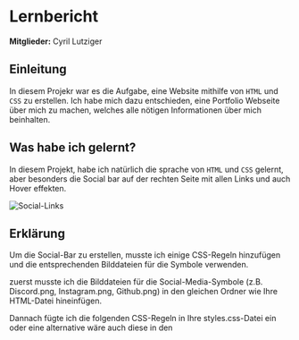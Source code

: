 # Lernbericht

**Mitglieder:** Cyril Lutziger

## Einleitung
In diesem Projekr war es die Aufgabe, eine Website mithilfe von `HTML` und `CSS` zu erstellen. Ich habe mich dazu entschieden, eine Portfolio Webseite über mich zu machen, welches alle nötigen Informationen über mich beinhalten.

## Was habe ich gelernt?
In diesem Projekt, habe ich natürlich die sprache von `HTML` und `CSS` gelernt, aber besonders die Social bar auf der rechten Seite mit allen Links und auch Hover effekten. 


![Social-Links](https://github.com/Cikle/My-Portfolio/assets/110893288/b91e5812-27a3-48dd-ac56-76947cc54b73)



## Erklärung

Um die Social-Bar zu erstellen, musste ich einige CSS-Regeln hinzufügen und die entsprechenden Bilddateien für die Symbole verwenden. 

zuerst musste ich die Bilddateien für die Social-Media-Symbole (z.B. Discord.png, Instagram.png, Github.png) in den gleichen Ordner wie Ihre HTML-Datei hineinfügen.

Dannach fügte ich die folgenden CSS-Regeln in Ihre styles.css-Datei ein oder eine alternative wäre auch diese in den <style>-Bereich innerhalb des <head>-Tags Ihrer HTML-Datei einfügen:

```css
@import url("https://cdnjs.cloudflare.com/ajax/libs/font-awesome/5.15.3/css/all.min.css");

.social-links {
    position: fixed;
    top: 50%;
    right: 1.75%;
    transform: translateY(-50%);
    display: flex;
    flex-direction: column;
    align-items: center;
    z-index: 999;
}

.social-links a {
    display: block;
    margin-bottom: 30px;
}

.social-links img {
    width: auto;
    height: 1.55vh;
    opacity: 0.5;
    transition: all 0.3s ease-in-out, opacity 0.3s ease-in-out;
}

.social-links img:hover {
    transform: scale(1.2);
    opacity: 1;
    filter: drop-shadow(0 0 10px rgba(255, 255, 255, 0.5));
}
```

Dannach fügte ich den folgenden HTML-Code an der gewünschten Stelle in dem <body>-Tag ein:

```html
<div class="social-links">
    <a href="https://discord.com/users/507213791889588235" target="_blank"><img src="Discord.png" alt="Discord"></a>
    <a href="https://www.instagram.com/_cikle/" target="_blank"><img src="Instagram.png" alt="Instagram"></a>
    <a href="https://github.com/Cikle" target="_blank"><img src="Github.png" alt="Github"></a>
</div>
```

Und natürlich musste ich noch sicher stellen^, dass die Pfade zu den Bilddateien in <img src="..."> den tatsächlichen Dateinamen und Pfaden entsprechen.

Nachdem Speichern der HTML-Datei|CSS-Date und der öffnung im Webbrowser, sollte die Social-Bar auf der rechten Seite des Bildschirms angezeigt werden, und die Symbole werden beim Hover vergrößert und erhalten einen Schatten. Wenn Sie auf eines der Symbole klicken, öffnet sich die entsprechende Social-Media-Seite in einem neuen Tab.


## Verifikationen

* `Textbeschreibung:` Die Textbeschreibung dient zur Verständlichkeit des Codes.

* `Code:` Dieser Code ist ein Beispiel, wie man eine ForEach-Schleife benutzen könnte.

* `Bild:` Kein Bild vorhanden welches zur Veranschaulichung des Codes dienen würde.


## Reflexion zum Arbeitsprozess

👍Bei meiner Arbeit lief gut, dass ich sehr schnell voran gekommen bin.

👎Bei meiner Arbeit lief nicht gut, dass ich vielmals Fehler hatte, da ich nicht wusste wie ich mit dem Skript vorgehen musste.

VBV: Für mein nächstes Projekt nehme ich mir vor, alles besser vorauszuplanen, sowie das PAP früher zu erstellen.
